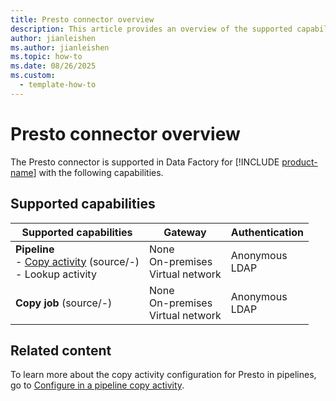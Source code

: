 ```yaml
---
title: Presto connector overview
description: This article provides an overview of the supported capabilities of the Presto connector.
author: jianleishen
ms.author: jianleishen
ms.topic: how-to
ms.date: 08/26/2025
ms.custom:
  - template-how-to
---
```


# Presto connector overview

The Presto connector is supported in Data Factory for [!INCLUDE [product-name](../includes/product-name.md)] with the following capabilities.

## Supported capabilities

| Supported capabilities                                                                 | Gateway                        | Authentication   |
|----------------------------------------------------------------------------------------|--------------------------------|------------------|
| **Pipeline** <br>- [Copy activity](connector-presto-copy-activity.md) (source/-)<br>- Lookup activity | None <br>On-premises<br> Virtual network | Anonymous <br>LDAP   |
| **Copy job** (source/-) | None <br>On-premises<br> Virtual network |  Anonymous <br>LDAP |

## Related content

To learn more about the copy activity configuration for Presto in pipelines, go to [Configure in a pipeline copy activity](connector-presto-copy-activity.md).

